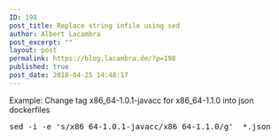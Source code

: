 ```yaml
---
ID: 198
post_title: Replace string infile using sed
author: Albert Lacambra
post_excerpt: ""
layout: post
permalink: https://blog.lacambra.de/?p=198
published: true
post_date: 2018-04-25 14:48:17
---
```

<div>Example: Change tag x86_64-1.0.1-javacc for x86_64-1.1.0 into json dockerfiles</div>
<div></div>
<pre class="161206">sed -i -e 's/x86_64-1.0.1-javacc/x86_64-1.1.0/g'  *.json</pre>